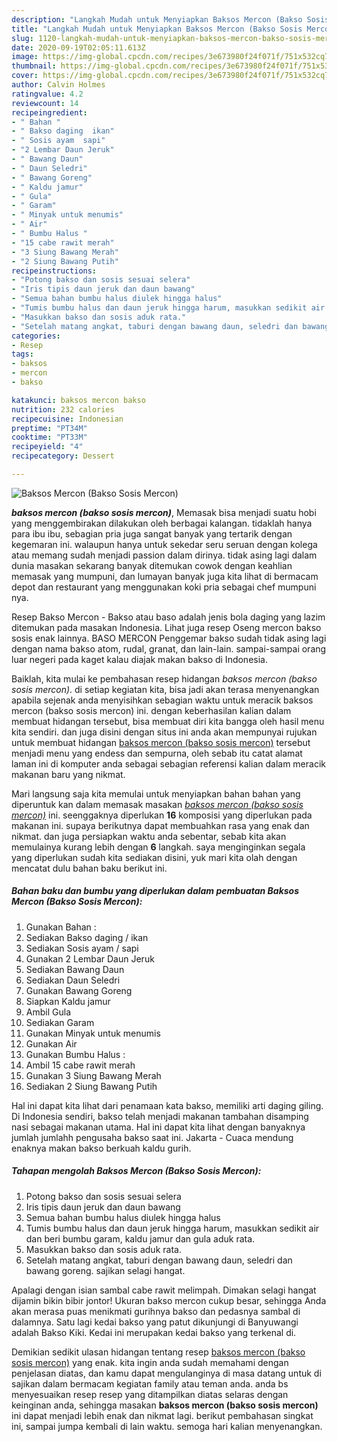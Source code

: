 ```yaml
---
description: "Langkah Mudah untuk Menyiapkan Baksos Mercon (Bakso Sosis Mercon) Lezat"
title: "Langkah Mudah untuk Menyiapkan Baksos Mercon (Bakso Sosis Mercon) Lezat"
slug: 1120-langkah-mudah-untuk-menyiapkan-baksos-mercon-bakso-sosis-mercon-lezat
date: 2020-09-19T02:05:11.613Z
image: https://img-global.cpcdn.com/recipes/3e673980f24f071f/751x532cq70/baksos-mercon-bakso-sosis-mercon-foto-resep-utama.jpg
thumbnail: https://img-global.cpcdn.com/recipes/3e673980f24f071f/751x532cq70/baksos-mercon-bakso-sosis-mercon-foto-resep-utama.jpg
cover: https://img-global.cpcdn.com/recipes/3e673980f24f071f/751x532cq70/baksos-mercon-bakso-sosis-mercon-foto-resep-utama.jpg
author: Calvin Holmes
ratingvalue: 4.2
reviewcount: 14
recipeingredient:
- " Bahan "
- " Bakso daging  ikan"
- " Sosis ayam  sapi"
- "2 Lembar Daun Jeruk"
- " Bawang Daun"
- " Daun Seledri"
- " Bawang Goreng"
- " Kaldu jamur"
- " Gula"
- " Garam"
- " Minyak untuk menumis"
- " Air"
- " Bumbu Halus "
- "15 cabe rawit merah"
- "3 Siung Bawang Merah"
- "2 Siung Bawang Putih"
recipeinstructions:
- "Potong bakso dan sosis sesuai selera"
- "Iris tipis daun jeruk dan daun bawang"
- "Semua bahan bumbu halus diulek hingga halus"
- "Tumis bumbu halus dan daun jeruk hingga harum, masukkan sedikit air dan beri bumbu garam, kaldu jamur dan gula aduk rata."
- "Masukkan bakso dan sosis aduk rata."
- "Setelah matang angkat, taburi dengan bawang daun, seledri dan bawang goreng. sajikan selagi hangat."
categories:
- Resep
tags:
- baksos
- mercon
- bakso

katakunci: baksos mercon bakso 
nutrition: 232 calories
recipecuisine: Indonesian
preptime: "PT34M"
cooktime: "PT33M"
recipeyield: "4"
recipecategory: Dessert

---
```



![Baksos Mercon (Bakso Sosis Mercon)](https://img-global.cpcdn.com/recipes/3e673980f24f071f/751x532cq70/baksos-mercon-bakso-sosis-mercon-foto-resep-utama.jpg)

<b><i>baksos mercon (bakso sosis mercon)</i></b>, Memasak bisa menjadi suatu hobi yang menggembirakan dilakukan oleh berbagai kalangan. tidaklah hanya para ibu ibu, sebagian pria juga sangat banyak yang tertarik dengan kegemaran ini. walaupun hanya untuk sekedar seru seruan dengan kolega atau memang sudah menjadi passion dalam dirinya. tidak asing lagi dalam dunia masakan sekarang banyak ditemukan cowok dengan keahlian memasak yang mumpuni, dan lumayan banyak juga kita lihat di bermacam depot dan restaurant yang menggunakan koki pria sebagai chef mumpuni nya.

Resep Bakso Mercon - Bakso atau baso adalah jenis bola daging yang lazim ditemukan pada masakan Indonesia. Lihat juga resep Oseng mercon bakso sosis enak lainnya. BASO MERCON Penggemar bakso sudah tidak asing lagi dengan nama bakso atom, rudal, granat, dan lain-lain. sampai-sampai orang luar negeri pada kaget kalau diajak makan bakso di Indonesia.

Baiklah, kita mulai ke pembahasan resep hidangan <i>baksos mercon (bakso sosis mercon)</i>. di setiap kegiatan kita, bisa jadi akan terasa menyenangkan apabila sejenak anda menyisihkan sebagian waktu untuk meracik baksos mercon (bakso sosis mercon) ini. dengan keberhasilan kalian dalam membuat hidangan tersebut, bisa membuat diri kita bangga oleh hasil menu kita sendiri. dan juga disini dengan situs ini anda akan mempunyai rujukan untuk membuat hidangan <u>baksos mercon (bakso sosis mercon)</u> tersebut menjadi menu yang endess dan sempurna, oleh sebab itu catat alamat laman ini di komputer anda sebagai sebagian referensi kalian dalam meracik makanan baru yang nikmat.


Mari langsung saja kita memulai untuk menyiapkan bahan bahan yang diperuntuk kan dalam memasak masakan <u><i>baksos mercon (bakso sosis mercon)</i></u> ini. seenggaknya diperlukan <b>16</b> komposisi yang diperlukan pada makanan ini. supaya berikutnya dapat membuahkan rasa yang enak dan nikmat. dan juga persiapkan waktu anda sebentar, sebab kita akan memulainya kurang lebih dengan <b>6</b> langkah. saya menginginkan segala yang diperlukan sudah kita sediakan disini, yuk mari kita olah dengan mencatat dulu bahan baku berikut ini.

<!--inarticleads1-->

##### Bahan baku dan bumbu yang diperlukan dalam pembuatan Baksos Mercon (Bakso Sosis Mercon):

1. Gunakan  Bahan :
1. Sediakan  Bakso daging / ikan
1. Sediakan  Sosis ayam / sapi
1. Gunakan 2 Lembar Daun Jeruk
1. Sediakan  Bawang Daun
1. Sediakan  Daun Seledri
1. Gunakan  Bawang Goreng
1. Siapkan  Kaldu jamur
1. Ambil  Gula
1. Sediakan  Garam
1. Gunakan  Minyak untuk menumis
1. Gunakan  Air
1. Gunakan  Bumbu Halus :
1. Ambil 15 cabe rawit merah
1. Gunakan 3 Siung Bawang Merah
1. Sediakan 2 Siung Bawang Putih


Hal ini dapat kita lihat dari penamaan kata bakso, memiliki arti daging giling. Di Indonesia sendiri, bakso telah menjadi makanan tambahan disamping nasi sebagai makanan utama. Hal ini dapat kita lihat dengan banyaknya jumlah jumlahh pengusaha bakso saat ini. Jakarta - Cuaca mendung enaknya makan bakso berkuah kaldu gurih. 

<!--inarticleads2-->

##### Tahapan mengolah Baksos Mercon (Bakso Sosis Mercon):

1. Potong bakso dan sosis sesuai selera
1. Iris tipis daun jeruk dan daun bawang
1. Semua bahan bumbu halus diulek hingga halus
1. Tumis bumbu halus dan daun jeruk hingga harum, masukkan sedikit air dan beri bumbu garam, kaldu jamur dan gula aduk rata.
1. Masukkan bakso dan sosis aduk rata.
1. Setelah matang angkat, taburi dengan bawang daun, seledri dan bawang goreng. sajikan selagi hangat.


Apalagi dengan isian sambal cabe rawit melimpah. Dimakan selagi hangat dijamin bikin bibir jontor! Ukuran bakso mercon cukup besar, sehingga Anda akan merasa puas menikmati gurihnya bakso dan pedasnya sambal di dalamnya. Satu lagi kedai bakso yang patut dikunjungi di Banyuwangi adalah Bakso Kiki. Kedai ini merupakan kedai bakso yang terkenal di. 

Demikian sedikit ulasan hidangan tentang resep <u>baksos mercon (bakso sosis mercon)</u> yang enak. kita ingin anda sudah memahami dengan penjelasan diatas, dan kamu dapat mengulanginya di masa datang untuk di sajikan dalam bermacam kegiatan family atau teman anda. anda bs menyesuaikan resep resep yang ditampilkan diatas selaras dengan keinginan anda, sehingga masakan <b>baksos mercon (bakso sosis mercon)</b> ini dapat menjadi lebih enak dan nikmat lagi. berikut pembahasan singkat ini, sampai jumpa kembali di lain waktu. semoga hari kalian menyenangkan.
